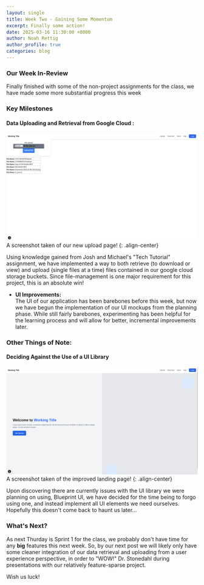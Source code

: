 ```yaml
---
layout: single
title: Week Two - Gaining Some Momentum
excerpt: Finally some action!
date: 2025-03-16 11:30:00 +0000
author: Noah Rettig
author_profile: true
categories: blog
---
```



### Our Week In-Review

Finally finished with some of the non-project assignments for the class, we have made some more substantial progress this week

### Key Milestones

#### **Data Uploading and Retrieval from Google Cloud :**

  ![image-center](/assets/images/wk2_upload_page.png)
  A screenshot taken of our new upload page!
  {: .align-center}
  
  Using knowledge gained from Josh and Michael's "Tech Tutorial" assignment, we have implemented a way to both retrieve (to download or view) and upload (single files at a time) files contained in our google cloud storage buckets. Since file-management is one major requirement for this project, this is an absolute win!
  
- **UI Improvements:**  
  The UI of our application has been barebones before this week, but now we have begun the implementation of our UI mockups from the planning phase. While still fairly barebones, experimenting has been helpful for the learning process and will allow for better, incremental improvements later.  

### Other Things of Note:

#### **Deciding Against the Use of a UI Library**

  ![image-center](/assets/images/wk2_current_landing_page.png)
  A screenshot taken of the improved landing page!
  {: .align-center}
  
  Upon discovering there are currently issues with the UI library we were planning on using, Blueprint UI, we have decided for the time being to forgo using one, and instead implement all UI elements we need ourselves. Hopefully this doesn't come back to haunt us later...

### What's Next?

As next Thurday is Sprint 1 for the class, we probably don't have time for any **big** features this next week. So, by our next post we will likely only have some cleaner integration of our data retrieval and uploading from a user experience perspective, in order to "WOW!" Dr. Stonedahl during presentations with our relatively feature-sparse project.

Wish us luck!
